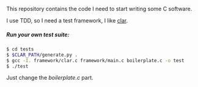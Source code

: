 This repository contains the code I need to start writing some C software.

I use TDD, so I need a test framework, I like [clar](http://github.com/vmg/clar).

##### Run your own test suite:

```bash
$ cd tests
$ $CLAR_PATH/generate.py . 
$ gcc -I. framework/clar.c framework/main.c boilerplate.c -o test
$ ./test
```

Just change the *boilerplate.c* part.
